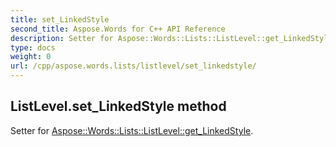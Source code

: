 ```yaml
---
title: set_LinkedStyle
second_title: Aspose.Words for C++ API Reference
description: Setter for Aspose::Words::Lists::ListLevel::get_LinkedStyle. 
type: docs
weight: 0
url: /cpp/aspose.words.lists/listlevel/set_linkedstyle/
---
```

## ListLevel.set_LinkedStyle method


Setter for [Aspose::Words::Lists::ListLevel::get_LinkedStyle](./get_linkedstyle/).

